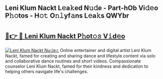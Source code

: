 ## Leni Klum Nackt L𝚎a𝚔ed N𝚞𝚍e - Part-hOb Vi𝚍𝚎o P𝚑𝚘tos - H𝚘𝚝 O𝚗𝚕yf𝚊ns L𝚎a𝚔s QWYbr

# <h2><a href="http://kf469l.oniu.top/?m=Leni+Klum+Nackt">🔗👉 🔴 Leni Klum Nackt P𝚑ot𝚘𝚜 V𝚒d𝚎o</a></h2>

[![Leni Klum Nackt Nu𝚍e𝚜](https://i.imgur.com/0qMVB7G.gif)](http://kf469l.oniu.top/?m=Leni+Klum+Nackt)
Online entertainer and digital artist Leni Klum Nackt, famed for creating and sharing dance and lifestyle content via solo and collaborative dance routines and short videos. Compassionate counselor Leni Klum Nackt, famed for their kindness and dedication to helping others navigate life's challenges.  
